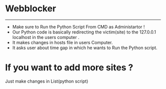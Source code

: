 # Webblocker
***********************************************************************************************************************************
* Make sure to Run the Python Script From CMD as Administartor !
* Our Python code is basically redirecting the victim(site) to the 127.0.0.1 localhost in the users computer .
* It makes changes in hosts file in users Computer.
* It asks user about time gap in which he wants to Run the Python script.
# If you want to add more sites ?
Just make changes in List(python script)



